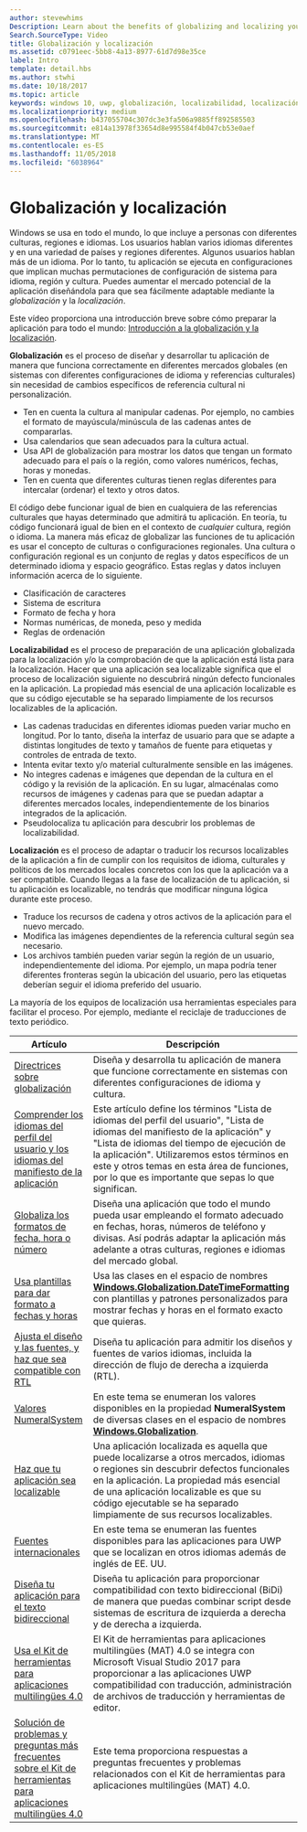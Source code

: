 ```yaml
---
author: stevewhims
Description: Learn about the benefits of globalizing and localizing your app, and exactly what these terms mean.
Search.SourceType: Video
title: Globalización y localización
ms.assetid: c0791eec-5bb8-4a13-8977-61d7d98e35ce
label: Intro
template: detail.hbs
ms.author: stwhi
ms.date: 10/18/2017
ms.topic: article
keywords: windows 10, uwp, globalización, localizabilidad, localización
ms.localizationpriority: medium
ms.openlocfilehash: b437055704c307dc3e3fa506a9885ff892585503
ms.sourcegitcommit: e814a13978f33654d8e995584f4b047cb53e0aef
ms.translationtype: MT
ms.contentlocale: es-ES
ms.lasthandoff: 11/05/2018
ms.locfileid: "6038964"
---
```

# <a name="globalization-and-localization"></a>Globalización y localización

Windows se usa en todo el mundo, lo que incluye a personas con diferentes culturas, regiones e idiomas. Los usuarios hablan varios idiomas diferentes y en una variedad de países y regiones diferentes. Algunos usuarios hablan más de un idioma. Por lo tanto, tu aplicación se ejecuta en configuraciones que implican muchas permutaciones de configuración de sistema para idioma, región y cultura. Puedes aumentar el mercado potencial de la aplicación diseñándola para que sea fácilmente adaptable mediante la *globalización* y la *localización*.

Este vídeo proporciona una introducción breve sobre cómo preparar la aplicación para todo el mundo: [Introducción a la globalización y la localización](https://channel9.msdn.com/Blogs/One-Dev-Minute/Introduction-to-globalization-and-localization).

**Globalización** es el proceso de diseñar y desarrollar tu aplicación de manera que funciona correctamente en diferentes mercados globales (en sistemas con diferentes configuraciones de idioma y referencias culturales) sin necesidad de cambios específicos de referencia cultural ni personalización.

- Ten en cuenta la cultura al manipular cadenas. Por ejemplo, no cambies el formato de mayúscula/minúscula de las cadenas antes de compararlas.
- Usa calendarios que sean adecuados para la cultura actual.
- Usa API de globalización para mostrar los datos que tengan un formato adecuado para el país o la región, como valores numéricos, fechas, horas y monedas.
- Ten en cuenta que diferentes culturas tienen reglas diferentes para intercalar (ordenar) el texto y otros datos.

El código debe funcionar igual de bien en cualquiera de las referencias culturales que hayas determinado que admitirá tu aplicación. En teoría, tu código funcionará igual de bien en el contexto de *cualquier* cultura, región o idioma. La manera más eficaz de globalizar las funciones de tu aplicación es usar el concepto de culturas o configuraciones regionales. Una cultura o configuración regional es un conjunto de reglas y datos específicos de un determinado idioma y espacio geográfico. Estas reglas y datos incluyen información acerca de lo siguiente.

- Clasificación de caracteres
- Sistema de escritura
- Formato de fecha y hora
- Normas numéricas, de moneda, peso y medida
- Reglas de ordenación

**Localizabilidad** es el proceso de preparación de una aplicación globalizada para la localización y/o la comprobación de que la aplicación está lista para la localización. Hacer que una aplicación sea localizable significa que el proceso de localización siguiente no descubrirá ningún defecto funcionales en la aplicación. La propiedad más esencial de una aplicación localizable es que su código ejecutable se ha separado limpiamente de los recursos localizables de la aplicación.

- Las cadenas traducidas en diferentes idiomas pueden variar mucho en longitud. Por lo tanto, diseña la interfaz de usuario para que se adapte a distintas longitudes de texto y tamaños de fuente para etiquetas y controles de entrada de texto.
- Intenta evitar texto y/o material culturalmente sensible en las imágenes.
- No integres cadenas e imágenes que dependan de la cultura en el código y la revisión de la aplicación. En su lugar, almacénalas como recursos de imágenes y cadenas para que se puedan adaptar a diferentes mercados locales, independientemente de los binarios integrados de la aplicación.
- Pseudolocaliza tu aplicación para descubrir los problemas de localizabilidad.

**Localización** es el proceso de adaptar o traducir los recursos localizables de la aplicación a fin de cumplir con los requisitos de idioma, culturales y políticos de los mercados locales concretos con los que la aplicación va a ser compatible. Cuando llegas a la fase de localización de tu aplicación, si tu aplicación es localizable, no tendrás que modificar ninguna lógica durante este proceso.

- Traduce los recursos de cadena y otros activos de la aplicación para el nuevo mercado.
- Modifica las imágenes dependientes de la referencia cultural según sea necesario.
- Los archivos también pueden variar según la región de un usuario, independientemente del idioma. Por ejemplo, un mapa podría tener diferentes fronteras según la ubicación del usuario, pero las etiquetas deberían seguir el idioma preferido del usuario.

La mayoría de los equipos de localización usa herramientas especiales para facilitar el proceso. Por ejemplo, mediante el reciclaje de traducciones de texto periódico.

| Artículo | Descripción |
|---------|-------------|
| [Directrices sobre globalización](guidelines-and-checklist-for-globalizing-your-app.md) | Diseña y desarrolla tu aplicación de manera que funcione correctamente en sistemas con diferentes configuraciones de idioma y cultura. |
| [Comprender los idiomas del perfil del usuario y los idiomas del manifiesto de la aplicación](manage-language-and-region.md) | Este artículo define los términos "Lista de idiomas del perfil del usuario", "Lista de idiomas del manifiesto de la aplicación" y "Lista de idiomas del tiempo de ejecución de la aplicación". Utilizaremos estos términos en este y otros temas en esta área de funciones, por lo que es importante que sepas lo que significan. |
| [Globaliza los formatos de fecha, hora o número](use-global-ready-formats.md) | Diseña una aplicación que todo el mundo pueda usar empleando el formato adecuado en fechas, horas, números de teléfono y divisas. Así podrás adaptar la aplicación más adelante a otras culturas, regiones e idiomas del mercado global. |
| [Usa plantillas para dar formato a fechas y horas](use-patterns-to-format-dates-and-times.md) | Usa las clases en el espacio de nombres [**Windows.Globalization.DateTimeFormatting**](/uwp/api/windows.globalization.datetimeformatting?branch=live) con plantillas y patrones personalizados para mostrar fechas y horas en el formato exacto que quieras. |
| [Ajusta el diseño y las fuentes, y haz que sea compatible con RTL](adjust-layout-and-fonts--and-support-rtl.md) | Diseña tu aplicación para admitir los diseños y fuentes de varios idiomas, incluida la dirección de flujo de derecha a izquierda (RTL). |
| [Valores NumeralSystem](glob-numeralsystem-values.md) | En este tema se enumeran los valores disponibles en la propiedad **NumeralSystem** de diversas clases en el espacio de nombres [**Windows.Globalization**](/uwp/api/windows.globalization?branch=live). |
| [Haz que tu aplicación sea localizable](prepare-your-app-for-localization.md) | Una aplicación localizada es aquella que puede localizarse a otros mercados, idiomas o regiones sin descubrir defectos funcionales en la aplicación. La propiedad más esencial de una aplicación localizable es que su código ejecutable se ha separado limpiamente de sus recursos localizables. |
| [Fuentes internacionales](loc-international-fonts.md) | En este tema se enumeran las fuentes disponibles para las aplicaciones para UWP que se localizan en otros idiomas además de inglés de EE. UU. |
| [Diseña tu aplicación para el texto bidireccional](design-for-bidi-text.md) | Diseña tu aplicación para proporcionar compatibilidad con texto bidireccional (BiDi) de manera que puedas combinar script desde sistemas de escritura de izquierda a derecha y de derecha a izquierda. |
| [Usa el Kit de herramientas para aplicaciones multilingües 4.0](use-mat.md) | El Kit de herramientas para aplicaciones multilingües (MAT) 4.0 se integra con Microsoft Visual Studio 2017 para proporcionar a las aplicaciones UWP compatibilidad con traducción, administración de archivos de traducción y herramientas de editor. |
| [Solución de problemas y preguntas más frecuentes sobre el Kit de herramientas para aplicaciones multilingües 4.0](mat-faq-troubleshooting.md) | Este tema proporciona respuestas a preguntas frecuentes y problemas relacionados con el Kit de herramientas para aplicaciones multilingües (MAT) 4.0. |
